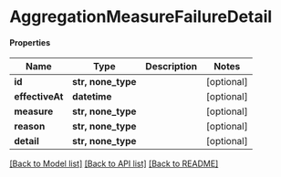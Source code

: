 # AggregationMeasureFailureDetail

#### Properties
Name | Type | Description | Notes
------------ | ------------- | ------------- | -------------
**id** | **str, none_type** |  | [optional] 
**effectiveAt** | **datetime** |  | [optional] 
**measure** | **str, none_type** |  | [optional] 
**reason** | **str, none_type** |  | [optional] 
**detail** | **str, none_type** |  | [optional] 

[[Back to Model list]](../README.md#documentation-for-models) [[Back to API list]](../README.md#documentation-for-api-endpoints) [[Back to README]](../README.md)

